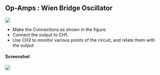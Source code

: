 Op-Amps : Wien Bridge Oscillator
---

![](file:///android_asset/DOC_HTML/apps/images/schematics/Wein_Bridge_Oscillator.svg@100%|auto)

*	Make the Connections as shown in the figure.
*	Connect the output to CH1.
*	Use CH2 to monitor various points of the circuit, and relate them with the output

#### Screenshot

![](file:///android_asset/DOC_HTML/apps/images/screenshots/wien-bridge.png@100%|auto)